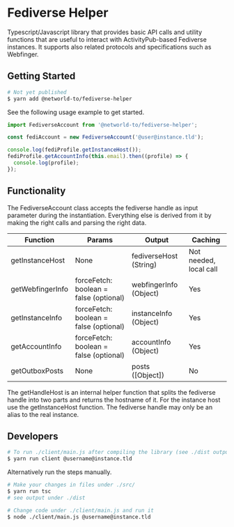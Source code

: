 # Fediverse Helper

Typescript/Javascript library that provides basic API calls and utility functions
that are useful to interact with ActivityPub-based Fediverse instances. It
supports also related protocols and specifications such as Webfinger.

## Getting Started

```sh
# Not yet published
$ yarn add @networld-to/fediverse-helper
```

See the following usage example to get started.

```js
import FediverseAccount from '@networld-to/fediverse-helper';

const fediAccount = new FediverseAccount('@user@instance.tld');

console.log(fediProfile.getInstanceHost());
fediProfile.getAccountInfo(this.email).then((profile) => {
  console.log(profile);
});
```

## Functionality

The FediverseAccount class accepts the fediverse handle as input parameter
during the instantiation. Everything else is derived from it by making the
right calls and parsing the right data.

| Function         | Params                                 | Output                 | Caching                |
| ---------------- | -------------------------------------- | ---------------------- | ---------------------- |
| getInstanceHost  | None                                   | fediverseHost (String) | Not needed, local call |
| getWebfingerInfo | forceFetch: boolean = false (optional) | webfingerInfo (Object) | Yes                    |
| getInstanceInfo  | forceFetch: boolean = false (optional) | instanceInfo (Object)  | Yes                    |
| getAccountInfo   | forceFetch: boolean = false (optional) | accountInfo (Object)   | Yes                    |
| getOutboxPosts   | None                                   | posts (\[Object\])     | No                     |

The getHandleHost is an internal helper function that splits the fediverse
handle into two parts and returns the hostname of it. For the instance host
use the getInstanceHost function. The fediverse handle may only be an alias
to the real instance.

## Developers

```sh
# To run ./client/main.js after compiling the library (see ./dist output)
$ yarn run client @username@instance.tld
```

Alternatively run the steps manually.

```sh
# Make your changes in files under ./src/
$ yarn run tsc
# see output under ./dist

# Change code under ./client/main.js and run it
$ node ./client/main.js @username@instance.tld
```
